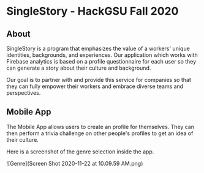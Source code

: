 # SingleStory - HackGSU Fall 2020

## About
SingleStory is a program that emphasizes the value of a workers' unique identities, backgrounds, and experiences. Our application which works with Firebase analytics is based on a profile questionnaire for each user so they can generate a story about their culture and background.

Our goal is to partner with and provide this service for companies so that they can fully empower their workers and embrace diverse teams and perspectives.

## Mobile App
The Mobile App allows users to create an profile for themselves. They can then perform a trivia challenge on other people's profiles to get an idea of their
culture.

Here is a screenshot of the genre selection inside the app.

![Genre](Screen Shot 2020-11-22 at 10.09.59 AM.png)
